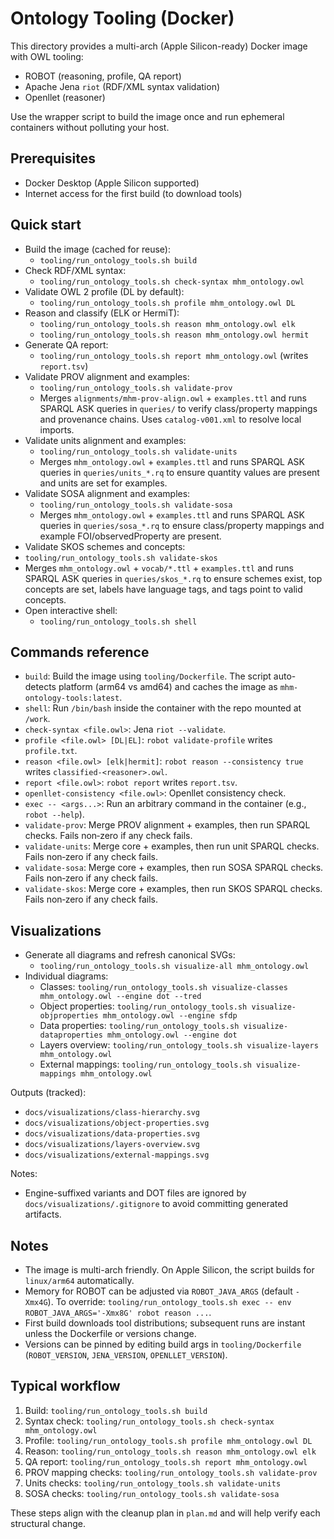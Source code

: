 # Ontology Tooling (Docker)

This directory provides a multi-arch (Apple Silicon-ready) Docker image with OWL tooling:
- ROBOT (reasoning, profile, QA report)
- Apache Jena `riot` (RDF/XML syntax validation)
- Openllet (reasoner)

Use the wrapper script to build the image once and run ephemeral containers without polluting your host.

## Prerequisites
- Docker Desktop (Apple Silicon supported)
- Internet access for the first build (to download tools)

## Quick start

- Build the image (cached for reuse):
  - `tooling/run_ontology_tools.sh build`
- Check RDF/XML syntax:
  - `tooling/run_ontology_tools.sh check-syntax mhm_ontology.owl`
- Validate OWL 2 profile (DL by default):
  - `tooling/run_ontology_tools.sh profile mhm_ontology.owl DL`
- Reason and classify (ELK or HermiT):
  - `tooling/run_ontology_tools.sh reason mhm_ontology.owl elk`
  - `tooling/run_ontology_tools.sh reason mhm_ontology.owl hermit`
- Generate QA report:
  - `tooling/run_ontology_tools.sh report mhm_ontology.owl` (writes `report.tsv`)
- Validate PROV alignment and examples:
  - `tooling/run_ontology_tools.sh validate-prov`
  - Merges `alignments/mhm-prov-align.owl` + `examples.ttl` and runs SPARQL ASK queries in `queries/` to verify class/property mappings and provenance chains. Uses `catalog-v001.xml` to resolve local imports.
- Validate units alignment and examples:
  - `tooling/run_ontology_tools.sh validate-units`
  - Merges `mhm_ontology.owl` + `examples.ttl` and runs SPARQL ASK queries in `queries/units_*.rq` to ensure quantity values are present and units are set for examples.
- Validate SOSA alignment and examples:
  - `tooling/run_ontology_tools.sh validate-sosa`
  - Merges `mhm_ontology.owl` + `examples.ttl` and runs SPARQL ASK queries in `queries/sosa_*.rq` to ensure class/property mappings and example FOI/observedProperty are present.
 - Validate SKOS schemes and concepts:
  - `tooling/run_ontology_tools.sh validate-skos`
  - Merges `mhm_ontology.owl` + `vocab/*.ttl` + `examples.ttl` and runs SPARQL ASK queries in `queries/skos_*.rq` to ensure schemes exist, top concepts are set, labels have language tags, and tags point to valid concepts.
- Open interactive shell:
  - `tooling/run_ontology_tools.sh shell`

## Commands reference

- `build`: Build the image using `tooling/Dockerfile`. The script auto-detects platform (arm64 vs amd64) and caches the image as `mhm-ontology-tools:latest`.
- `shell`: Run `/bin/bash` inside the container with the repo mounted at `/work`.
- `check-syntax <file.owl>`: Jena `riot --validate`.
- `profile <file.owl> [DL|EL]`: `robot validate-profile` writes `profile.txt`.
- `reason <file.owl> [elk|hermit]`: `robot reason --consistency true` writes `classified-<reasoner>.owl`.
- `report <file.owl>`: `robot report` writes `report.tsv`.
- `openllet-consistency <file.owl>`: Openllet consistency check.
- `exec -- <args...>`: Run an arbitrary command in the container (e.g., `robot --help`).
- `validate-prov`: Merge PROV alignment + examples, then run SPARQL checks. Fails non‑zero if any check fails.
- `validate-units`: Merge core + examples, then run unit SPARQL checks. Fails non‑zero if any check fails.
- `validate-sosa`: Merge core + examples, then run SOSA SPARQL checks. Fails non‑zero if any check fails.
- `validate-skos`: Merge core + examples, then run SKOS SPARQL checks. Fails non‑zero if any check fails.

## Visualizations

- Generate all diagrams and refresh canonical SVGs:
  - `tooling/run_ontology_tools.sh visualize-all mhm_ontology.owl`
- Individual diagrams:
  - Classes: `tooling/run_ontology_tools.sh visualize-classes mhm_ontology.owl --engine dot --tred`
  - Object properties: `tooling/run_ontology_tools.sh visualize-objproperties mhm_ontology.owl --engine sfdp`
  - Data properties: `tooling/run_ontology_tools.sh visualize-dataproperties mhm_ontology.owl --engine dot`
  - Layers overview: `tooling/run_ontology_tools.sh visualize-layers mhm_ontology.owl`
  - External mappings: `tooling/run_ontology_tools.sh visualize-mappings mhm_ontology.owl`

Outputs (tracked):
- `docs/visualizations/class-hierarchy.svg`
- `docs/visualizations/object-properties.svg`
- `docs/visualizations/data-properties.svg`
- `docs/visualizations/layers-overview.svg`
- `docs/visualizations/external-mappings.svg`

Notes:
- Engine-suffixed variants and DOT files are ignored by `docs/visualizations/.gitignore` to avoid committing generated artifacts.

## Notes

- The image is multi-arch friendly. On Apple Silicon, the script builds for `linux/arm64` automatically.
- Memory for ROBOT can be adjusted via `ROBOT_JAVA_ARGS` (default `-Xmx4G`). To override: `tooling/run_ontology_tools.sh exec -- env ROBOT_JAVA_ARGS='-Xmx8G' robot reason ...`.
- First build downloads tool distributions; subsequent runs are instant unless the Dockerfile or versions change.
- Versions can be pinned by editing build args in `tooling/Dockerfile` (`ROBOT_VERSION`, `JENA_VERSION`, `OPENLLET_VERSION`).

## Typical workflow

1) Build: `tooling/run_ontology_tools.sh build`
2) Syntax check: `tooling/run_ontology_tools.sh check-syntax mhm_ontology.owl`
3) Profile: `tooling/run_ontology_tools.sh profile mhm_ontology.owl DL`
4) Reason: `tooling/run_ontology_tools.sh reason mhm_ontology.owl elk`
5) QA report: `tooling/run_ontology_tools.sh report mhm_ontology.owl`
6) PROV mapping checks: `tooling/run_ontology_tools.sh validate-prov`
7) Units checks: `tooling/run_ontology_tools.sh validate-units`
8) SOSA checks: `tooling/run_ontology_tools.sh validate-sosa`

These steps align with the cleanup plan in `plan.md` and will help verify each structural change.

